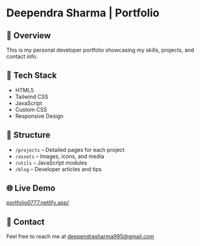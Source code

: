 # Deependra Sharma | Portfolio

## 📌 Overview

This is my personal developer portfolio showcasing my skills, projects, and contact info.

## 🚀 Tech Stack

- HTML5
- Tailwind CSS
- JavaScript
- Custom CSS
- Responsive Design

## 📁 Structure

- `/projects` – Detailed pages for each project
- `/assets` – Images, icons, and media
- `/utils` – JavaScript modules
- `/blog` – Developer articles and tips

## 🌐 Live Demo

[portfolio0777.netlify.app/ ](https://portfolio0777.netlify.app/)

## 📧 Contact

Feel free to reach me at [deependrasharma995@gmail.com](mailto:deependrasharma995@gmail.com)
